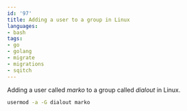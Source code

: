 ```yaml
---
id: '97'
title: Adding a user to a group in Linux
languages:
- bash
tags:
- go
- golang
- migrate
- migrations
- sqitch
---
```

Adding a user called *marko* to a group called *dialout* in Linux.


```bash
usermod -a -G dialout marko
```
    

